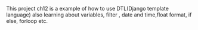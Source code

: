 This project ch12 is a example of how to use DTL(Django template language) also learning about
variables, filter , date and time,float format, if else, forloop etc.